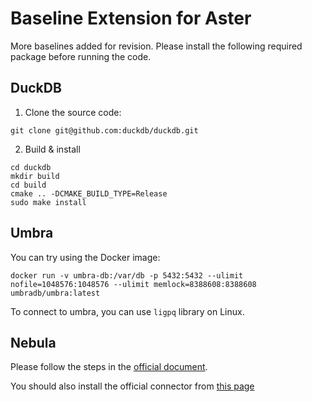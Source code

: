 # Baseline Extension for Aster

More baselines added for revision. Please install the following required package before running the code.

## DuckDB
1. Clone the source code:
```
git clone git@github.com:duckdb/duckdb.git
```
2. Build & install
```
cd duckdb
mkdir build
cd build
cmake .. -DCMAKE_BUILD_TYPE=Release
sudo make install
```

## Umbra
You can try using the Docker image:
```
docker run -v umbra-db:/var/db -p 5432:5432 --ulimit nofile=1048576:1048576 --ulimit memlock=8388608:8388608 umbradb/umbra:latest
```

To connect to umbra, you can use `ligpq` library on Linux.

## Nebula
Please follow the steps in the [official document](https://docs.nebula-graph.io/3.8.0/2.quick-start/2.install-nebula-graph/).

You should also install the official connector from [this page](https://docs.nebula-graph.io/3.8.0/14.client/3.nebula-cpp-client/)

